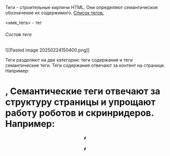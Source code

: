 Теги - строительные кирпичи HTML. Они определяют семантическое обозначение их содержимого. [Список тегов.](https://webref.ru/html)

<имя_тега> - тег

###### Состав тега 
![[Pasted image 20250224150400.png]]

Теги разделяют на две категории: теги содержания и теги семантические теги.
Теги содержания отвечают за контент на странице. Например: <h1>,
Семантические теги отвечают за структуру страницы и упрощают работу роботов и скринридеров. Например: <header>, <nav>, <main>